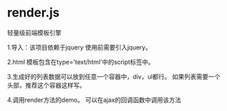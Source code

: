 # render.js
轻量级前端模板引擎

1.导入：该项目依赖于jquery
使用前需要引入jquery。

2.html 模板包含在type='text/html'中的script标签中。

3.生成好的列表数据可以放到任意一个容器中，div，ul都行。
如果列表需要一个头部，推荐这个容器这样写。

4.调用render方法的demo。
 可以在ajax的回调函数中调用该方法
 
 
